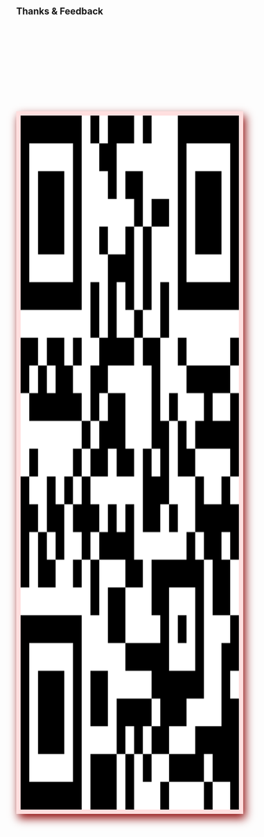 ## Thanks & Feedback

<img alt="" src="resources/feedback-link.png" style="height: 40vh; box-shadow: 5px 10px 20px #8e0909; margin-top: 5vh; border: 10px solid #ffdfdf;"/>
